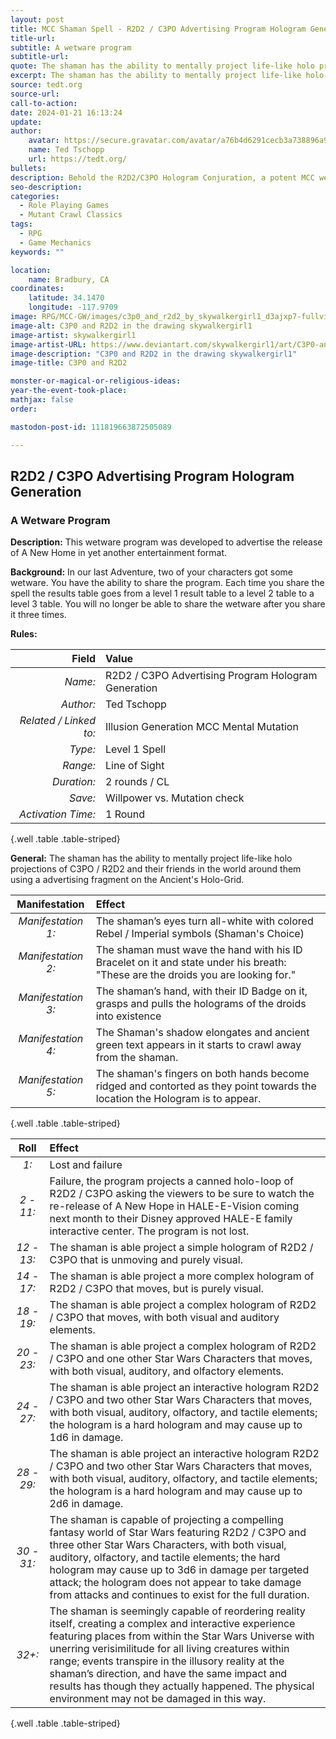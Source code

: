 ```yaml
---
layout: post
title: MCC Shaman Spell - R2D2 / C3PO Advertising Program Hologram Generation
title-url: 
subtitle: A wetware program
subtitle-url: 
quote: The shaman has the ability to mentally project life-like holo projections of C3PO / R2D2 and their friends in the world around them using a advertising fragment on the Ancient's Holo-Grid.  
excerpt: The shaman has the ability to mentally project life-like holo projections of C3PO / R2D2 and their friends in the world around them using a advertising fragment on the Ancient's Holo-Grid.  
source: tedt.org
source-url: 
call-to-action: 
date: 2024-01-21 16:13:24
update:
author:
    avatar: https://secure.gravatar.com/avatar/a76b4d6291cecb3a738896a971bfb903?s=512&d=mp&r=g
    name: Ted Tschopp
    url: https://tedt.org/
bullets:
description: Behold the R2D2/C3PO Hologram Conjuration, a potent MCC wetware incantation summoning the Star Wars ancients as living holograms. Transform gatherings with a hierarchy of holographic marvels, from rudimentary shadows to realms of immersive illusion, all forged to bewitch devotees of the Star Wars mythos and transmute the art of heraldry.
seo-description: 
categories:
  - Role Playing Games
  - Mutant Crawl Classics
tags:
  - RPG
  - Game Mechanics
keywords: ""

location:
    name: Bradbury, CA
coordinates:
    latitude: 34.1470
    longitude: -117.9709
image: RPG/MCC-GW/images/c3p0_and_r2d2_by_skywalkergirl1_d3ajxp7-fullview.webp
image-alt: C3P0 and R2D2 in the drawing skywalkergirl1
image-artist: skywalkergirl1
image-artist-URL: https://www.deviantart.com/skywalkergirl1/art/C3P0-and-R2D2-199124827
image-description: "C3P0 and R2D2 in the drawing skywalkergirl1"
image-title: C3P0 and R2D2

monster-or-magical-or-religious-ideas:  
year-the-event-took-place:
mathjax: false
order:

mastodon-post-id: 111819663872505089

---
```


## R2D2 / C3PO Advertising Program Hologram Generation

### A Wetware Program

**Description:** This wetware program was developed to advertise the release of A New Home in yet another entertainment format.

**Background:** In our last Adventure, two of your characters got some wetware. You have the ability to share the program. Each time you share the spell the results table goes from a level 1 result table to a level 2 table to a level 3 table. You will no longer be able to share the wetware after you share it three times.

**Rules:**

|                  Field | Value                                               |
|-----------------------:|:----------------------------------------------------|
|                _Name:_ | R2D2 / C3PO Advertising Program Hologram Generation |
|              _Author:_ | Ted Tschopp                                         |
| _Related / Linked to:_ | Illusion Generation MCC Mental Mutation             |
|                _Type:_ | Level 1 Spell                                       |
|               _Range:_ | Line of Sight                                       |
|            _Duration:_ | 2 rounds / CL                                       |
|                _Save:_ | Willpower vs. Mutation check                        |
|     _Activation Time:_ | 1 Round                                             |
{.well .table .table-striped}

**General:** The shaman has the ability to mentally project life-like holo projections of C3PO / R2D2 and their friends in the world around them using a advertising fragment on the Ancient's Holo-Grid.  

|   Manifestation    | Effect                                                                                                                           |
|:------------------:|:---------------------------------------------------------------------------------------------------------------------------------|
| _Manifestation 1:_ | The shaman’s eyes turn all-white with colored Rebel / Imperial symbols (Shaman's Choice)                                         |
| _Manifestation 2:_ | The shaman must wave the hand with his ID Bracelet on it and state under his breath: "These are the droids you are looking for." |
| _Manifestation 3:_ | The shaman’s hand, with their ID Badge on it, grasps and pulls the holograms of the droids into existence                        |
| _Manifestation 4:_ | The Shaman's shadow elongates and ancient green text appears in it starts to crawl away from the shaman.                         |
| _Manifestation 5:_ | The shaman's fingers on both hands become ridged and contorted as they point towards the location the Hologram is to appear.     |
{.well .table .table-striped}

|    Roll    | Effect                                                                                                                                                                                                                                                                                                                                                                                                                                   |
|:----------:|:-----------------------------------------------------------------------------------------------------------------------------------------------------------------------------------------------------------------------------------------------------------------------------------------------------------------------------------------------------------------------------------------------------------------------------------------|
|    _1:_    | Lost and failure                                                                                                                                                                                                                                                                                                                                                                                                                         |
| _2 - 11:_  | Failure, the program projects a canned holo-loop of R2D2 / C3PO asking the viewers to be sure to watch the re-release of A New Hope in HALE-E-Vision coming next month to their Disney approved HALE-E family interactive center. The program is not lost.                                                                                                                                                                               |
| _12 - 13:_ | The shaman is able project a simple hologram of R2D2 / C3PO that is unmoving and purely visual.                                                                                                                                                                                                                                                                                                                                          |
| _14 - 17:_ | The shaman is able project a more complex hologram of R2D2 / C3PO that moves, but is purely visual.                                                                                                                                                                                                                                                                                                                                      |
| _18 - 19:_ | The shaman is able project a complex hologram of R2D2 / C3PO that moves, with both visual and auditory elements.                                                                                                                                                                                                                                                                                                                         |
| _20 - 23:_ | The shaman is able project a complex hologram of R2D2 / C3PO and one other Star Wars Characters that moves, with both visual, auditory, and olfactory elements.                                                                                                                                                                                                                                                                          |
| _24 - 27:_ | The shaman is able project an interactive hologram R2D2 / C3PO and two other Star Wars Characters that moves, with both visual, auditory, olfactory, and tactile elements; the hologram is a hard hologram and may cause up to 1d6 in damage.                                                                                                                                                                                            |
| _28 - 29:_ | The shaman is able project an interactive hologram R2D2 / C3PO and two other Star Wars Characters that moves, with both visual, auditory, olfactory, and tactile elements; the hologram is a hard hologram and may cause up to 2d6 in damage.                                                                                                                                                                                            |
| _30 - 31:_ | The shaman is capable of projecting a compelling fantasy world of Star Wars featuring R2D2 / C3PO and three other Star Wars Characters, with both visual, auditory, olfactory, and tactile elements; the hard hologram may cause up to 3d6 in damage per targeted attack; the hologram does not appear to take damage from attacks and continues to exist for the full duration.                                                         |
|   _32+:_   | The shaman is seemingly capable of reordering reality itself, creating a complex and interactive experience featuring places from within the Star Wars Universe with unerring verisimilitude for all living creatures within range; events transpire in the illusory reality at the shaman’s direction, and have the same impact and results has though they actually happened. The physical environment may not be damaged in this way. |
{.well .table .table-striped}
